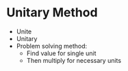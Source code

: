 # Unitary Method

- Unite
- Unitary
- Problem solving method:
  - Find value for single unit
  - Then multiply for necessary units
